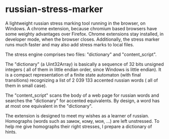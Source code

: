 # russian-stress-marker

A lightweight russian stress marking tool running in the browser, on Windows. A chrome extension, because chromium based browsers have  some weighty advantages over Firefox. Chrome extensions stay installed, in developer mode, when the browser closes. Additionally,  the stress marker runs much faster and may also add  stress marks to local files.          

The stress engine comprises two files: "dictionary" and  "content_script".

The  "dictionary" (a Uint32Array) is basically a sequence of 32 bits unsigned integers ( all of them in little endian order, since Windows is little endian). It is a compact representation of a finite state automaton (with final transitions) recognizing  a list of  2 039 133 accented russian words ( all of them in small case). 

The "content_script"  scans the body of a web page for russian words and searches  the "dictionary" for  accented equivalents. By design, a  word has at most one equivalent in the "dictionary".

The extension is designed to meet my wishes as a learner of russian. Homographs (words such as замок, кому, моя, ...)  are left unstressed. To help me give  homographs their right stresses,  I  prepare  a dictionary of hints.

